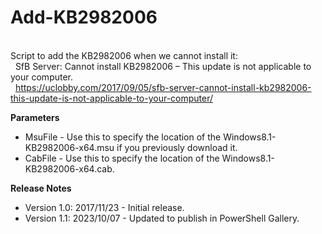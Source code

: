 # Add-KB2982006

<br/>Script to add the KB2982006 when we cannot install it: 
<br/>&nbsp;&nbsp;SfB Server: Cannot install KB2982006 – This update is not applicable to your computer.
<br/>&nbsp;&nbsp;https://uclobby.com/2017/09/05/sfb-server-cannot-install-kb2982006-this-update-is-not-applicable-to-your-computer/

<b>Parameters</b>
<ul>
    <li>MsuFile - Use this to specify the location of the Windows8.1-KB2982006-x64.msu if you previously download it.</li>
    <li>CabFile - Use this to specify the location of the Windows8.1-KB2982006-x64.cab.</li>
</ul>
<b>Release Notes</b>
<ul>
    <li>Version 1.0: 2017/11/23 - Initial release.</li>
    <li>Version 1.1: 2023/10/07 - Updated to publish in PowerShell Gallery.</li>
</ul>